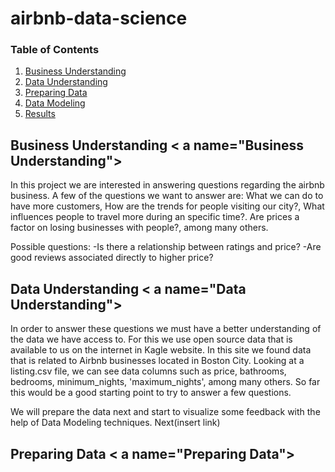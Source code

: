 # airbnb-data-science

### Table of Contents

1. [Business Understanding]()
2. [Data Understanding]()
3. [Preparing Data]()
4. [Data Modeling ]()
5. [Results]()


## Business Understanding < a name="Business Understanding"></a>

In this project we are interested in answering questions regarding the airbnb business. A few of the questions we want to answer are: What we can do to have more customers, How are the trends for people visiting our city?, What influences people to travel more during an specific time?. Are prices a factor on losing businesses with people?, among many others.

Possible questions: -Is there a relationship between ratings and price? -Are good reviews associated directly to higher price?

## Data Understanding < a name="Data Understanding"></a>
In order to answer these questions we must have a better understanding of the data we have access to. For this we use open source data that is available to us on the internet in Kagle website. In this site we found data that is related to Airbnb businesses located in Boston City. Looking at a listing.csv file, we can see data columns such as price, bathrooms, bedrooms, minimum_nights, 'maximum_nights', among many others. So far this would be a good starting point to try to answer a few questions.

We will prepare the data next and start to visualize some feedback with the help of Data Modeling techniques. Next(insert link)

## Preparing Data < a name="Preparing Data"></a>
